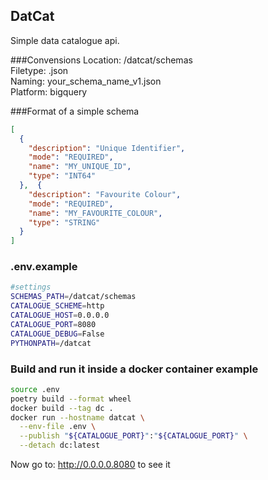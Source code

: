 ## DatCat
Simple data catalogue api.

###Convensions
Location: /datcat/schemas \
Filetype: .json \
Naming: your_schema_name_v1.json \
Platform: bigquery

###Format of a simple schema
```json
[
  {
    "description": "Unique Identifier",
    "mode": "REQUIRED",
    "name": "MY_UNIQUE_ID",
    "type": "INT64"
  },  {
    "description": "Favourite Colour",
    "mode": "REQUIRED",
    "name": "MY_FAVOURITE_COLOUR",
    "type": "STRING"
  }
]
```

### .env.example
```bash
#settings
SCHEMAS_PATH=/datcat/schemas
CATALOGUE_SCHEME=http
CATALOGUE_HOST=0.0.0.0
CATALOGUE_PORT=8080
CATALOGUE_DEBUG=False
PYTHONPATH=/datcat
```
### Build and run it inside a docker container example

```bash
source .env
poetry build --format wheel
docker build --tag dc .
docker run --hostname datcat \
  --env-file .env \
  --publish "${CATALOGUE_PORT}":"${CATALOGUE_PORT}" \
  --detach dc:latest
```

Now go to: http://0.0.0.0.8080 to see it
